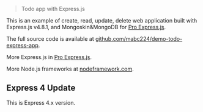 > Todo app with Express.js

This is an example of create, read, update, delete web application built with Express.js v4.8.1, and Mongoskin&MongoDB for [Pro Express.js](http://proexpressjs.com).

The full source code is available at [github.com/mabc224/demo-todo-express-app](https://github.com/mabc224/demo-todo-express-app).

More Express.js in [Pro Express.js](http://proexpressjs.com).

More Node.js frameworks at [nodeframework.com](http://nodeframework.com).


## Express 4 Update

This is Express 4.x version.